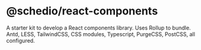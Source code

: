 # @schedio/react-components

A starter kit to develop a React components library.
Uses Rollup to bundle. Antd, LESS, TailwindCSS, CSS modules, Typescript, PurgeCSS, PostCSS, all configured.
